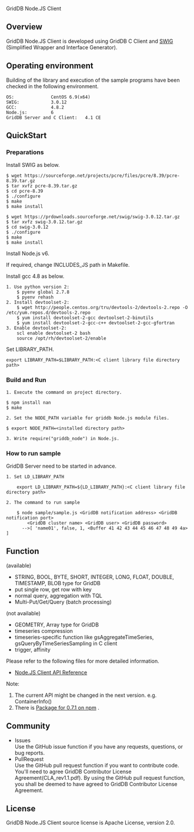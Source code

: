 GridDB Node.JS Client

## Overview

GridDB Node.JS Client is developed using GridDB C Client and [SWIG](http://www.swig.org/) (Simplified Wrapper and Interface Generator).  

## Operating environment

Building of the library and execution of the sample programs have been checked in the following environment.

    OS:              CentOS 6.9(x64)
    SWIG:            3.0.12
    GCC:             4.8.2
    Node.js:         6
    GridDB Server and C Client:   4.1 CE

## QuickStart
### Preparations

Install SWIG as below.

    $ wget https://sourceforge.net/projects/pcre/files/pcre/8.39/pcre-8.39.tar.gz
    $ tar xvfz pcre-8.39.tar.gz
    $ cd pcre-8.39
    $ ./configure
    $ make
    $ make install

    $ wget https://prdownloads.sourceforge.net/swig/swig-3.0.12.tar.gz
    $ tar xvfz swig-3.0.12.tar.gz
    $ cd swig-3.0.12
    $ ./configure
    $ make
    $ make install

Install Node.js v6.

If required, change INCLUDES_JS path in Makefile.

Install gcc 4.8 as below.

    1. Use python version 2:
        $ pyenv global 2.7.8
        $ pyenv rehash
    2. Install devtoolset-2:
        $ wget http://people.centos.org/tru/devtools-2/devtools-2.repo -O /etc/yum.repos.d/devtools-2.repo
        $ yum install devtoolset-2-gcc devtoolset-2-binutils
        $ yum install devtoolset-2-gcc-c++ devtoolset-2-gcc-gfortran
    3. Enable devtoolset-2:
        scl enable devtoolset-2 bash
        source /opt/rh/devtoolset-2/enable

Set LIBRARY_PATH. 

    export LIBRARY_PATH=$LIBRARY_PATH:<C client library file directory path>

### Build and Run 

    1. Execute the command on project directory.

    $ npm install nan
    $ make

    2. Set the NODE_PATH variable for griddb Node.js module files.
    
    $ export NODE_PATH=<installed directory path>

    3. Write require("griddb_node") in Node.js.

### How to run sample

GridDB Server need to be started in advance.

    1. Set LD_LIBRARY_PATH

        export LD_LIBRARY_PATH=${LD_LIBRARY_PATH}:<C client library file directory path>

    2. The command to run sample

        $ node sample/sample.js <GridDB notification address> <GridDB notification port>
            <GridDB cluster name> <GridDB user> <GridDB password>
          -->[ 'name01', false, 1, <Buffer 41 42 43 44 45 46 47 48 49 4a> ]

## Function

(available)
- STRING, BOOL, BYTE, SHORT, INTEGER, LONG, FLOAT, DOUBLE, TIMESTAMP, BLOB type for GridDB
- put single row, get row with key
- normal query, aggregation with TQL
- Multi-Put/Get/Query (batch processing)

(not available)
- GEOMETRY, Array type for GridDB
- timeseries compression
- timeseries-specific function like gsAggregateTimeSeries, gsQueryByTimeSeriesSampling in C client
- trigger, affinity

Please refer to the following files for more detailed information.  
- [Node.JS Client API Reference](https://griddb.github.io/nodejs_client/NodejsAPIReference.htm)

Note:
1. The current API might be changed in the next version. e.g. ContainerInfo()
2. There is [Package for 0.7.1 on npm](https://www.npmjs.com/package/griddb_node) .

## Community

  * Issues  
    Use the GitHub issue function if you have any requests, questions, or bug reports. 
  * PullRequest  
    Use the GitHub pull request function if you want to contribute code.
    You'll need to agree GridDB Contributor License Agreement(CLA_rev1.1.pdf).
    By using the GitHub pull request function, you shall be deemed to have agreed to GridDB Contributor License Agreement.

## License
  
  GridDB Node.JS Client source license is Apache License, version 2.0.
